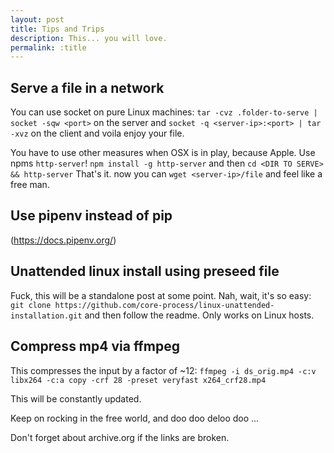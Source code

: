 ```yaml
---
layout: post
title: Tips and Trips
description: This... you will love.
permalink: :title
---
```


## Serve a file in a network
You can use socket on pure Linux machines:
`tar -cvz .folder-to-serve | socket -sqw <port>` on the server and
`socket -q <server-ip>:<port> | tar -xvz` on the client and voila enjoy your file.

You have to use other measures when OSX is in play, because Apple. Use npms `http-server`!
`npm install -g http-server` and then 
`cd <DIR TO SERVE> && http-server` That's it. now you can `wget <server-ip>/file` and feel like a free man.

## Use pipenv instead of pip
(https://docs.pipenv.org/)


## Unattended linux install using preseed file
Fuck, this will be a standalone post at some point. Nah, wait, it's so easy:
`git clone https://github.com/core-process/linux-unattended-installation.git` and then follow the readme. Only works on Linux hosts.

## Compress mp4 via ffmpeg
This compresses the input by a factor of ~12:
`ffmpeg -i ds_orig.mp4 -c:v libx264 -c:a copy -crf 28 -preset veryfast x264_crf28.mp4`


This will be constantly updated.

Keep on rocking in the free world, and doo doo deloo doo ...

Don't forget about archive.org if the links are broken.
